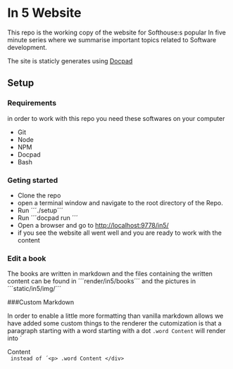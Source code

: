 # In 5 Website

This repo is the working copy of the website for Softhouse:s popular In five minute series where we summarise
important topics related to Software development.

The site is staticly generates using [Docpad](http://docpad.org/) 

## Setup
### Requirements
in order to work with this repo you need these softwares on your computer
* Git
* Node
* NPM
* Docpad
* Bash 

### Geting started
* Clone the repo
* open a terminal window  and navigate to the root directory of the Repo. 
* Run ´´´./setup´´´
* Run ´´´docpad run ´´´
* Open a browser and go to  [http://localhost:9778/in5/](http://localhost:9778/in5/)
* if you see the website all went well and you are ready to work with the content


### Edit a book

The books are written in markdown and the files containing the written content can be found in
´´´render/in5/books´´´ and the pictures in ´´´static/in5/img/´´´


###Custom Markdown

In order to enable a little more formatting than vanilla markdown allows we have added some custom things to the renderer
the cutomization is that a paragraph starting with a word starting with a dot  `.word Content` will render into ´<div class="word"> Content </div>`
instead of ´<p> .word Content </div>`
